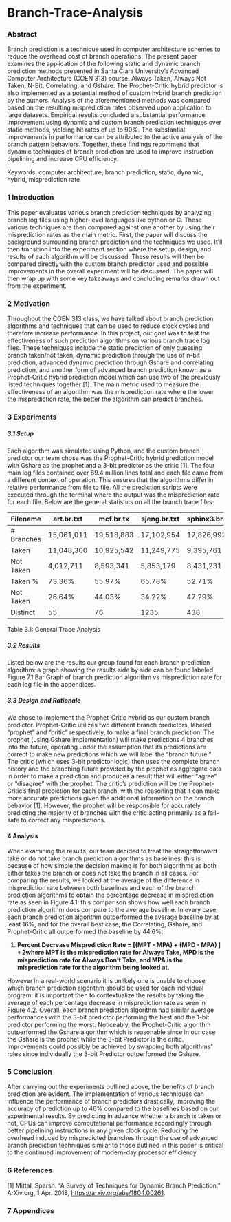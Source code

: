 # Branch-Trace-Analysis

### Abstract

Branch prediction is a technique used in computer architecture schemes to reduce the overhead cost of branch operations. The present paper examines the application of the following static and dynamic branch prediction methods presented in Santa Clara University’s Advanced Computer Architecture (COEN 313) course: Always Taken, Always Not Taken, N-Bit, Correlating, and Gshare. The Prophet-Critic hybrid predictor is also implemented as a potential method of custom hybrid branch prediction by the authors. Analysis of the aforementioned methods was compared based on the resulting misprediction rates observed upon application to large datasets. Empirical results concluded a substantial performance improvement using dynamic and custom branch prediction techniques over static methods, yielding hit rates of up to 90%. The substantial improvements in performance can be attributed to the active analysis of the branch pattern behaviors. Together, these findings recommend that dynamic techniques of branch prediction are used to improve instruction pipelining and increase CPU efficiency.

Keywords: computer architecture, branch prediction, static, dynamic, hybrid, misprediction rate

### 1 Introduction

This paper evaluates various branch prediction techniques by analyzing branch log files using higher-level languages like python or C. These various techniques are then compared against one another by using their misprediction rates as the main metric. First, the paper will discuss the background surrounding branch prediction and the techniques we used. It’ll then transition into the experiment section where the setup, design, and results of each algorithm will be discussed. These results will then be compared directly with the custom branch predictor used and possible improvements in the overall experiment will be discussed. The paper will then wrap up with some key takeaways and concluding remarks drawn out from the experiment.

### 2 Motivation

Throughout the COEN 313 class, we have talked about branch prediction algorithms and techniques that can be used to reduce clock cycles and therefore increase performance. In this project, our goal was to test the effectiveness of such prediction algorithms on various branch trace log files. These techniques include the static prediction of only guessing branch taken/not taken, dynamic prediction through the use of n-bit prediction, advanced dynamic prediction through Gshare and correlating prediction, and another form of advanced branch prediction known as a Prophet-Critic hybrid prediction model which can use two of the previously listed techniques together [1]. The main metric used to measure the effectiveness of an algorithm was the misprediction rate where the lower the misprediction rate, the better the algorithm can predict branches.

### **3 Experiments**

##### 3.1 Setup

Each algorithm was simulated using Python, and the custom branch predictor our team chose was the Prophet-Critic hybrid prediction model with Gshare as the prophet and a 3-bit predictor as the critic [1]. The four main log files contained over 69.4 million lines total and each file came from a different context of operation. This ensures that the algorithms differ in relative performance from file to file. All the prediction scripts were executed through the terminal where the output was the misprediction rate for each file. Below are the general statistics on all the branch trace files:

| **Filename** | **art.br.txt** | **mcf.br.tx** | **sjeng.br.txt** | **sphinx3.br.txt** |
| ------------------ | -------------------- | ------------------- | ---------------------- | ------------------------ |
| # Branches         | 15,061,011           | 19,518,883          | 17,102,954             | 17,826,992               |
| Taken              | 11,048,300           | 10,925,542          | 11,249,775             | 9,395,761                |
| Not Taken          | 4,012,711            | 8,593,341           | 5,853,179              | 8,431,231                |
| Taken %            | 73.36%               | 55.97%              | 65.78%                 | 52.71%                   |
| Not Taken          | 26.64%               | 44.03%              | 34.22%                 | 47.29%                   |
| Distinct           | 55                   | 76                  | 1235                   | 438                      |

Table 3.1: General Trace Analysis

##### 3.2 Results

Listed below are the results our group found for each branch prediction algorithm: a graph showing the results side by side can be found labeled Figure 7.1:Bar Graph of branch prediction algorithm vs misprediction rate for each log file in the appendices.

##### 3.3 Design and Rationale

We chose to implement the Prophet-Critic hybrid as our custom branch predictor. Prophet-Critic utilizes two different branch predictors, labeled “prophet” and “critic” respectively, to make a final branch prediction. The prophet (using Gshare implementation) will make predictions 4 branches into the future, operating under the assumption that its predictions are correct to make new predictions which we will label the “branch future.” The critic (which uses 3-bit predictor logic) then uses the complete branch history and the branching future provided by the prophet as aggregate data in order to make a prediction and produces a result that will either “agree” or “disagree” with the prophet. The critic’s prediction will be the Prophet-Critic’s final prediction for each branch, with the reasoning that it can make more accurate predictions given the additional information on the branch behavior [1]. However, the prophet will be responsible for accurately predicting the majority of branches with the critic acting primarily as a fail-safe to correct any mispredictions.

#### 4 Analysis

When examining the results, our team decided to treat the straightforward take or do not take branch prediction algorithms as baselines: this is because of how simple the decision making is for both algorithms as both either takes the branch or does not take the branch in all cases. For comparing the results, we looked at the average of the difference in misprediction rate between both baselines and each of the branch prediction algorithms to obtain the percentage decrease in misprediction rate as seen in Figure 4.1: this comparison shows how well each branch prediction algorithm does compare to the average baseline.  In every case, each branch prediction algorithm outperformed the average baseline by at least 16%, and for the overall best case, the Correlating, Gshare, and Prophet-Critic all outperformed the baseline by 44.6%.

1. **Percent Decrease Misprediction Rate =  [(MPT - MPA) +  (MPD - MPA) ] ፥ 2where  MPT is the misprediction rate for Always Take, MPD is the misprediction rate for Always Don’t Take, and MPA is the misprediction rate for the algorithm being looked at.**

However in a real-world scenario it is unlikely one is unable to choose which branch prediction algorithm should be used for each individual program: it is important then to contextualize the results by taking the average of each percentage decrease in misprediction rate as seen in Figure 4.2. Overall, each branch prediction algorithm had similar average performances with the 3-bit predictor performing the best and the 1-bit predictor performing the worst. Noticeably, the Prophet-Critic algorithm outperformed the Gshare algorithm which is reasonable since in our case the Gshare is the prophet while the 3-bit Predictor is the critic. Improvements could possibly be achieved by swapping both algorithms’ roles since individually the 3-bit Predictor outperformed the Gshare.

### 5 Conclusion

After carrying out the experiments outlined above, the benefits of branch prediction are evident. The implementation of various techniques can influence the performance of branch predictors drastically, improving the accuracy of prediction up to 46% compared to the baselines based on our experimental results. By predicting in advance whether a branch is taken or not, CPUs can improve computational performance accordingly through better pipelining instructions in any given clock cycle. Reducing the overhead induced by mispredicted branches through the use of advanced branch prediction techniques similar to those outlined in this paper is critical to the continued improvement of modern-day processor efficiency.


### 6 References

[1] Mittal, Sparsh. “A Survey of Techniques for Dynamic Branch Prediction.” ArXiv.org, 1 Apr. 2018, https://arxiv.org/abs/1804.00261. 


### 7 Appendices
